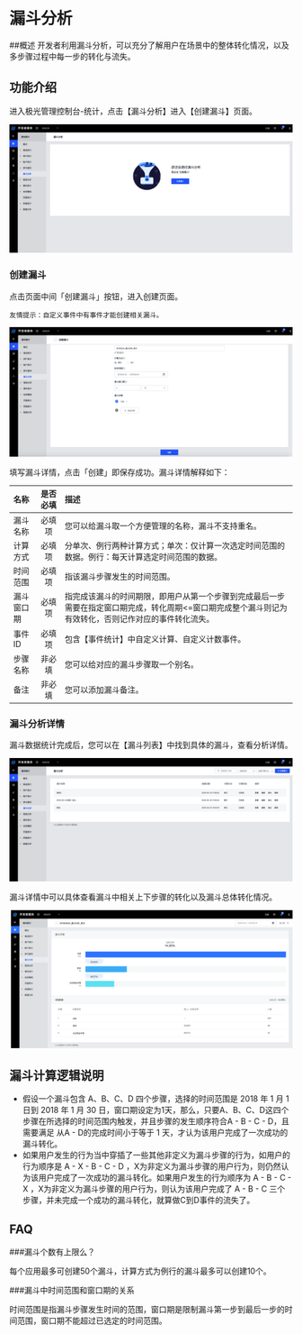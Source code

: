 # 漏斗分析


##概述
开发者利用漏斗分析，可以充分了解用户在场景中的整体转化情况，以及多步骤过程中每一步的转化与流失。


## 功能介绍

进入极光管理控制台-统计，点击【漏斗分析】进入【创建漏斗】页面。

![](image/new_funnel.png)


### 创建漏斗

点击页面中间「创建漏斗」按钮，进入创建页面。

```
友情提示：自定义事件中有事件才能创建相关漏斗。
``` 
![](image/funnel.png)

填写漏斗详情，点击「创建」即保存成功。漏斗详情解释如下：

| 名称 |是否必填| 描述 |
|:-----------|:--------:|:--------------|
| 漏斗名称 | 必填项 |您可以给漏斗取一个方便管理的名称，漏斗不支持重名。 | 
| 计算方式 | 必填项 | 分单次、例行两种计算方式；单次：仅计算一次选定时间范围的数据。例行：每天计算选定时间范围的数据。 |   
| 时间范围 |  必填项 | 指该漏斗步骤发生的时间范围。|  
| 漏斗窗口期 |  必填项 | 指完成该漏斗的时间期限，即用户从第一个步骤到完成最后一步需要在指定窗口期完成，转化周期<=窗口期完成整个漏斗则记为有效转化，否则记作对应的事件转化流失。|
| 事件ID |  必填项 | 包含【事件统计】中自定义计算、自定义计数事件。 | 
| 步骤名称 | 非必填| 您可以给对应的漏斗步骤取一个别名。|
| 备注 | 非必填 | 您可以添加漏斗备注。 | 
	
### 漏斗分析详情
漏斗数据统计完成后，您可以在【漏斗列表】中找到具体的漏斗，查看分析详情。

![](image/funnel_lists.png)

漏斗详情中可以具体查看漏斗中相关上下步骤的转化以及漏斗总体转化情况。

![](image/funnel_details.png)

	



## 漏斗计算逻辑说明

+ 假设一个漏斗包含 A、B、C、D 四个步骤，选择的时间范围是 2018 年 1 月 1 日到 2018 年 1 月 30 日，窗口期设定为1天，那么，只要A、B、C、D这四个步骤在所选择的时间范围内触发，并且步骤的发生顺序符合A - B - C - D，且需要满足 从A - D的完成时间小于等于 1 天，才认为该用户完成了一次成功的漏斗转化。
+ 如果用户发生的行为当中穿插了一些其他非定义为漏斗步骤的行为，如用户的行为顺序是 A - X - B - C - D ，X为非定义为漏斗步骤的用户行为，则仍然认为该用户完成了一次成功的漏斗转化。如果用户发生的行为顺序为 A - B - C - X ，X为非定义为漏斗步骤的用户行为，则认为该用户完成了 A - B - C 三个步骤，并未完成一个成功的漏斗转化，就算做C到D事件的流失了。



## FAQ

###漏斗个数有上限么？

每个应用最多可创建50个漏斗，计算方式为例行的漏斗最多可以创建10个。

###漏斗中时间范围和窗口期的关系

时间范围是指漏斗步骤发生时间的范围，窗口期是限制漏斗第一步到最后一步的时间范围，窗口期不能超过已选定的时间范围。
